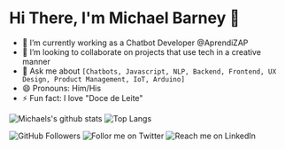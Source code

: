# Hi There, I'm Michael Barney 👋

- 🔭 I’m currently working as a Chatbot Developer @AprendiZAP
- 👯 I’m looking to collaborate on projects that use tech in a creative manner
- 💬 Ask me about `[Chatbots, Javascript, NLP, Backend, Frontend, UX Design, Product Management, IoT, Arduino]` 
- 😄 Pronouns: Him/His
- ⚡ Fun fact: I love "Doce de Leite"

![Michaels's github stats](https://github-readme-stats.vercel.app/api?username=MichaelBarney) ![Top Langs](https://github-readme-stats.vercel.app/api/top-langs/?username=MichaelBarney&layout=compact)

![GitHub Followers](https://img.shields.io/github/followers/MichaelBarney?style=social) ![Follor me on Twitter](https://img.shields.io/twitter/follow/michaelbarneyjr?style=social) ![Reach me on LinkedIn](https://img.shields.io/badge/LinkedIn--_.svg?style=social&logo=linkedin&link=http:///www.linkedin.com/in/michaelbarneyjr/)
